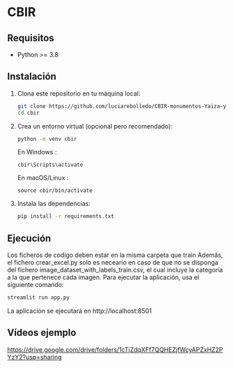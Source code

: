 # CBIR

## Requisitos

- Python >= 3.8

## Instalación
1. Clona este repositorio en tu máquina local:

    ```bash
    git clone https://github.com/luciarebolledo/CBIR-monumentos-Yaiza-y-Lucia
    cd cbir
    ```
2. Crea un entorno virtual (opcional pero recomendado):

    ```bash
    python -m venv cbir
    ```
    
    En Windows :
    ```
    cbir\Scripts\activate
    ```
    
    En macOS/Linux :
    ```
    source cbir/bin/activate  
    ```

3. Instala las dependencias:

    ```bash
    pip install -r requirements.txt
    ```

## Ejecución
Los ficheros de codigo deben estar en la misma carpeta que train
Además, el fichero crear_excel.py solo es neceario en caso de que no se disponga del fichero image_dataset_with_labels_train.csv, el cual incluye la categoría a la que pertenece cada imagen.
Para ejecutar la aplicación, usa el siguiente comando:

```bash
streamlit run app.py
```
La aplicación se ejecutará en http://localhost:8501

## Vídeos ejemplo
https://drive.google.com/drive/folders/1cTjZdqXFf7QQHEZjfWcyAPZxHZ2PYzY2?usp=sharing

